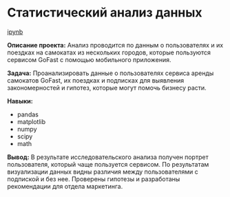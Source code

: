 # Статистический анализ данных

[ipynb](https://github.com/ElenaSofina/Portfolio/blob/main/проект_2/Статистический_анализ_данных.ipynb)

**Описание проекта:** Анализ проводится по данным о пользователях и их поездках на самокатах из нескольких городов, которые пользуются сервисом GoFast с помощью мобильного приложения.

**Задача:** Проанализировать данные о пользователях сервиса аренды самокатов GoFast, их поездках и подписках для выявления закономерностей и гипотез, которые могут помочь бизнесу расти.

**Навыки:**
- pandas
- matplotlib
- numpy
- scipy
- math

**Вывод:** В результате исследовательского анализа получен портрет пользователя, который чаще пользуется сервисом. По результатам визуализации данных видны различия между пользователями с подпиской и без нее. Проверены гипотезы и разработаны рекомендации для отдела маркетинга.
